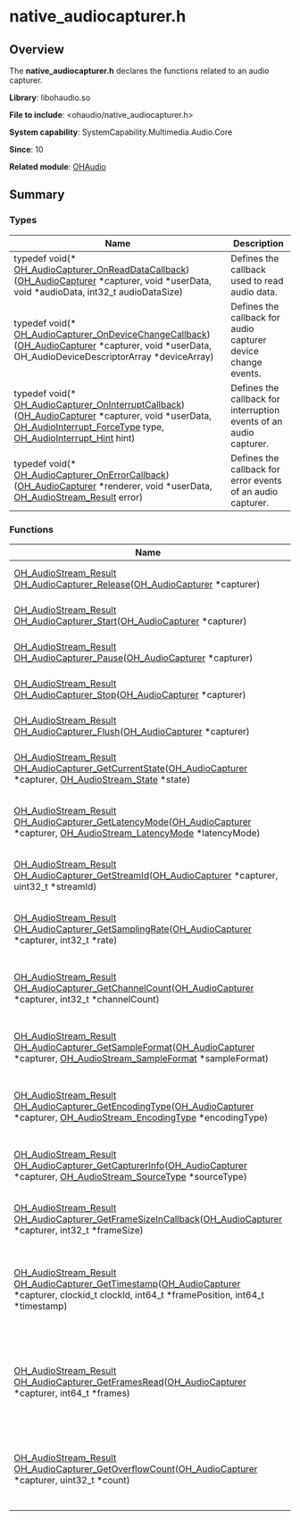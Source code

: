 # native_audiocapturer.h

## Overview

The **native_audiocapturer.h** declares the functions related to an audio capturer.

**Library**: libohaudio.so

**File to include**: &lt;ohaudio/native_audiocapturer.h&gt;

**System capability**: SystemCapability.Multimedia.Audio.Core

**Since**: 10

**Related module**: [OHAudio](_o_h_audio.md)

## Summary


### Types

| Name| Description| 
| -------- | -------- |
| typedef void(\* [OH_AudioCapturer_OnReadDataCallback](_o_h_audio.md#oh_audiocapturer_onreaddatacallback)) ([OH_AudioCapturer](_o_h_audio.md#oh_audiocapturer) \*capturer, void \*userData, void \*audioData, int32_t audioDataSize) | Defines the callback used to read audio data.| 
| typedef void(\* [OH_AudioCapturer_OnDeviceChangeCallback](_o_h_audio.md#oh_audiocapturer_ondevicechangecallback)) ([OH_AudioCapturer](_o_h_audio.md#oh_audiocapturer) \*capturer, void \*userData, OH_AudioDeviceDescriptorArray \*deviceArray) | Defines the callback for audio capturer device change events.| 
| typedef void(\* [OH_AudioCapturer_OnInterruptCallback](_o_h_audio.md#oh_audiocapturer_oninterruptcallback)) ([OH_AudioCapturer](_o_h_audio.md#oh_audiocapturer) \*capturer, void \*userData, [OH_AudioInterrupt_ForceType](_o_h_audio.md#oh_audiointerrupt_forcetype) type, [OH_AudioInterrupt_Hint](_o_h_audio.md#oh_audiointerrupt_hint) hint) | Defines the callback for interruption events of an audio capturer.| 
| typedef void(\* [OH_AudioCapturer_OnErrorCallback](_o_h_audio.md#oh_audiocapturer_onerrorcallback)) ([OH_AudioCapturer](_o_h_audio.md#oh_audiocapturer) \*renderer, void \*userData, [OH_AudioStream_Result](_o_h_audio.md#oh_audiostream_result) error) | Defines the callback for error events of an audio capturer.| 


### Functions

| Name       | Description| 
|--------------| -------- |
| [OH_AudioStream_Result](_o_h_audio.md#oh_audiostream_result) [OH_AudioCapturer_Release](_o_h_audio.md#oh_audiocapturer_release)([OH_AudioCapturer](_o_h_audio.md#oh_audiocapturer) \*capturer)                                                                                               | Releases an audio capturer. | 
| [OH_AudioStream_Result](_o_h_audio.md#oh_audiostream_result) [OH_AudioCapturer_Start](_o_h_audio.md#oh_audiocapturer_start)([OH_AudioCapturer](_o_h_audio.md#oh_audiocapturer) \*capturer)                                                                                                   | Starts an audio capturer. | 
| [OH_AudioStream_Result](_o_h_audio.md#oh_audiostream_result) [OH_AudioCapturer_Pause](_o_h_audio.md#oh_audiocapturer_pause)([OH_AudioCapturer](_o_h_audio.md#oh_audiocapturer) \*capturer)                                                                                                   | Pauses an audio capturer. | 
| [OH_AudioStream_Result](_o_h_audio.md#oh_audiostream_result) [OH_AudioCapturer_Stop](_o_h_audio.md#oh_audiocapturer_stop)([OH_AudioCapturer](_o_h_audio.md#oh_audiocapturer) \*capturer)                                                                                                     | Stops an audio capturer. | 
| [OH_AudioStream_Result](_o_h_audio.md#oh_audiostream_result) [OH_AudioCapturer_Flush](_o_h_audio.md#oh_audiocapturer_flush)([OH_AudioCapturer](_o_h_audio.md#oh_audiocapturer) \*capturer)                                                                                                   | Flushes obtained audio data. | 
| [OH_AudioStream_Result](_o_h_audio.md#oh_audiostream_result) [OH_AudioCapturer_GetCurrentState](_o_h_audio.md#oh_audiocapturer_getcurrentstate)([OH_AudioCapturer](_o_h_audio.md#oh_audiocapturer) \*capturer, [OH_AudioStream_State](_o_h_audio.md#oh_audiostream_state) \*state)           | Obtains the state of an audio capturer. | 
| [OH_AudioStream_Result](_o_h_audio.md#oh_audiostream_result) [OH_AudioCapturer_GetLatencyMode](_o_h_audio.md#oh_audiocapturer_getlatencymode)([OH_AudioCapturer](_o_h_audio.md#oh_audiocapturer) \*capturer, [OH_AudioStream_LatencyMode](_o_h_audio.md#oh_audiostream_latencymode) \*latencyMode) | Obtains the latency mode of an audio capturer. | 
| [OH_AudioStream_Result](_o_h_audio.md#oh_audiostream_result) [OH_AudioCapturer_GetStreamId](_o_h_audio.md#oh_audiocapturer_getstreamid)([OH_AudioCapturer](_o_h_audio.md#oh_audiocapturer) \*capturer, uint32_t \*streamId)                                                                  | Obtains the stream ID of an audio capturer. | 
| [OH_AudioStream_Result](_o_h_audio.md#oh_audiostream_result) [OH_AudioCapturer_GetSamplingRate](_o_h_audio.md#oh_audiocapturer_getsamplingrate)([OH_AudioCapturer](_o_h_audio.md#oh_audiocapturer) \*capturer, int32_t \*rate)                                                               | Obtains the sampling rate of an audio capturer. | 
| [OH_AudioStream_Result](_o_h_audio.md#oh_audiostream_result) [OH_AudioCapturer_GetChannelCount](_o_h_audio.md#oh_audiocapturer_getchannelcount)([OH_AudioCapturer](_o_h_audio.md#oh_audiocapturer) \*capturer, int32_t \*channelCount)                                                       | Obtains the number of channels for an audio capturer. | 
| [OH_AudioStream_Result](_o_h_audio.md#oh_audiostream_result) [OH_AudioCapturer_GetSampleFormat](_o_h_audio.md#oh_audiocapturer_getsampleformat)([OH_AudioCapturer](_o_h_audio.md#oh_audiocapturer) \*capturer, [OH_AudioStream_SampleFormat](_o_h_audio.md#oh_audiostream_sampleformat) \*sampleFormat) | Obtains the sampling format of an audio capturer. | 
| [OH_AudioStream_Result](_o_h_audio.md#oh_audiostream_result) [OH_AudioCapturer_GetEncodingType](_o_h_audio.md#oh_audiocapturer_getencodingtype)([OH_AudioCapturer](_o_h_audio.md#oh_audiocapturer) \*capturer, [OH_AudioStream_EncodingType](_o_h_audio.md#oh_audiostream_encodingtype) \*encodingType) | Obtains the encoding type of an audio capturer. | 
| [OH_AudioStream_Result](_o_h_audio.md#oh_audiostream_result) [OH_AudioCapturer_GetCapturerInfo](_o_h_audio.md#oh_audiocapturer_getcapturerinfo)([OH_AudioCapturer](_o_h_audio.md#oh_audiocapturer) \*capturer, [OH_AudioStream_SourceType](_o_h_audio.md#oh_audiostream_sourcetype) \*sourceType) | Obtains the usage scenario of an audio capturer. | 
| [OH_AudioStream_Result](_o_h_audio.md#oh_audiostream_result) [OH_AudioCapturer_GetFrameSizeInCallback](_o_h_audio.md#oh_audiocapturer_getframesizeincallback)([OH_AudioCapturer](_o_h_audio.md#oh_audiocapturer) \*capturer, int32_t \*frameSize)                                            | Obtains the frame size in the callback. | 
| [OH_AudioStream_Result](_o_h_audio.md#oh_audiostream_result) [OH_AudioCapturer_GetTimestamp](_o_h_audio.md#oh_audiocapturer_gettimestamp)([OH_AudioCapturer](_o_h_audio.md#oh_audiocapturer) \*capturer, clockid_t clockId, int64_t \*framePosition, int64_t \*timestamp)                    | Obtains the timestamp and position information of an input audio stream. | 
| [OH_AudioStream_Result](_o_h_audio.md#oh_audiostream_result) [OH_AudioCapturer_GetFramesRead](_o_h_audio.md#oh_audiocapturer_getframesread)([OH_AudioCapturer](_o_h_audio.md#oh_audiocapturer) \*capturer, int64_t \*frames)                                                                 | Obtains the number of frames that have been read since the stream was created. | 
| [OH_AudioStream_Result](_o_h_audio.md#oh_audiostream_result) [OH_AudioCapturer_GetOverflowCount](_o_h_audio.md#oh_audiocapturer_getoverflowcount)([OH_AudioCapturer](_o_h_audio.md#oh_audiocapturer) \*capturer, uint32_t \*count) | Obtains the number of overloaded audio streams of an audio capturer. | 

